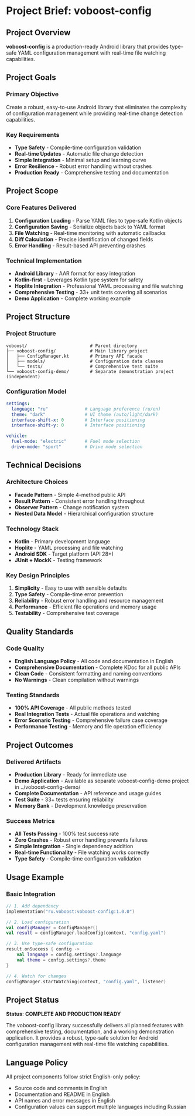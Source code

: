 # Project Brief: voboost-config

## Project Overview

**voboost-config** is a production-ready Android library that provides type-safe YAML configuration management with real-time file watching capabilities.

## Project Goals

### Primary Objective
Create a robust, easy-to-use Android library that eliminates the complexity of configuration management while providing real-time change detection capabilities.

### Key Requirements
- **Type Safety** - Compile-time configuration validation
- **Real-time Updates** - Automatic file change detection
- **Simple Integration** - Minimal setup and learning curve
- **Error Resilience** - Robust error handling without crashes
- **Production Ready** - Comprehensive testing and documentation

## Project Scope

### Core Features Delivered
1. **Configuration Loading** - Parse YAML files to type-safe Kotlin objects
2. **Configuration Saving** - Serialize objects back to YAML format
3. **File Watching** - Real-time monitoring with automatic callbacks
4. **Diff Calculation** - Precise identification of changed fields
5. **Error Handling** - Result-based API preventing crashes

### Technical Implementation
- **Android Library** - AAR format for easy integration
- **Kotlin-first** - Leverages Kotlin type system for safety
- **Hoplite Integration** - Professional YAML processing and file watching
- **Comprehensive Testing** - 33+ unit tests covering all scenarios
- **Demo Application** - Complete working example

## Project Structure

### Project Structure
```
voboost/                        # Parent directory
├── voboost-config/             # Main library project
│   ├── ConfigManager.kt        # Primary API facade
│   ├── models/                 # Configuration data classes
│   └── tests/                  # Comprehensive test suite
└── voboost-config-demo/        # Separate demonstration project (independent)
```

### Configuration Model
```yaml
settings:
  language: "ru"              # Language preference (ru/en)
  theme: "dark"               # UI theme (auto/light/dark)
  interface-shift-x: 0        # Interface positioning
  interface-shift-y: 0        # Interface positioning

vehicle:
  fuel-mode: "electric"       # Fuel mode selection
  drive-mode: "sport"         # Drive mode selection
```

## Technical Decisions

### Architecture Choices
- **Facade Pattern** - Simple 4-method public API
- **Result Pattern** - Consistent error handling throughout
- **Observer Pattern** - Change notification system
- **Nested Data Model** - Hierarchical configuration structure

### Technology Stack
- **Kotlin** - Primary development language
- **Hoplite** - YAML processing and file watching
- **Android SDK** - Target platform (API 28+)
- **JUnit + MockK** - Testing framework

### Key Design Principles
1. **Simplicity** - Easy to use with sensible defaults
2. **Type Safety** - Compile-time error prevention
3. **Reliability** - Robust error handling and resource management
4. **Performance** - Efficient file operations and memory usage
5. **Testability** - Comprehensive test coverage

## Quality Standards

### Code Quality
- **English Language Policy** - All code and documentation in English
- **Comprehensive Documentation** - Complete KDoc for all public APIs
- **Clean Code** - Consistent formatting and naming conventions
- **No Warnings** - Clean compilation without warnings

### Testing Standards
- **100% API Coverage** - All public methods tested
- **Real Integration Tests** - Actual file operations and watching
- **Error Scenario Testing** - Comprehensive failure case coverage
- **Performance Testing** - Memory and file operation efficiency

## Project Outcomes

### Delivered Artifacts
- **Production Library** - Ready for immediate use
- **Demo Application** - Available as separate voboost-config-demo project in ../voboost-config-demo/
- **Complete Documentation** - API reference and usage guides
- **Test Suite** - 33+ tests ensuring reliability
- **Memory Bank** - Development knowledge preservation

### Success Metrics
- **All Tests Passing** - 100% test success rate
- **Zero Crashes** - Robust error handling prevents failures
- **Simple Integration** - Single dependency addition
- **Real-time Functionality** - File watching works correctly
- **Type Safety** - Compile-time configuration validation

## Usage Example

### Basic Integration
```kotlin
// 1. Add dependency
implementation("ru.voboost:voboost-config:1.0.0")

// 2. Load configuration
val configManager = ConfigManager()
val result = configManager.loadConfig(context, "config.yaml")

// 3. Use type-safe configuration
result.onSuccess { config ->
    val language = config.settings?.language
    val theme = config.settings?.theme
}

// 4. Watch for changes
configManager.startWatching(context, "config.yaml", listener)
```

## Project Status

**Status**: **COMPLETE AND PRODUCTION READY**

The voboost-config library successfully delivers all planned features with comprehensive testing, documentation, and a working demonstration application. It provides a robust, type-safe solution for Android configuration management with real-time file watching capabilities.

## Language Policy

All project components follow strict English-only policy:
- Source code and comments in English
- Documentation and README in English
- API names and error messages in English
- Configuration values can support multiple languages including Russian
